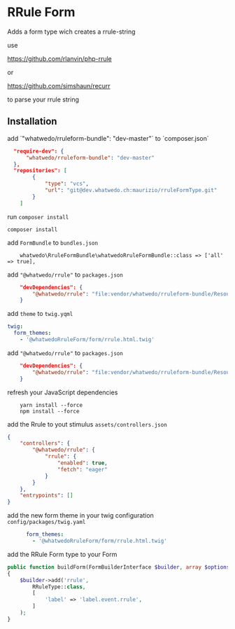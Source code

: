 # RRule Form

Adds a form type wich creates a rrule-string


use

https://github.com/rlanvin/php-rrule

or

https://github.com/simshaun/recurr


to parse your rrule string



## Installation

add ´"whatwedo/rruleform-bundle": "dev-master"´ to ´composer.json´

```json
  "require-dev": {
      "whatwedo/rruleform-bundle": "dev-master"
  },
  "repositories": [
        {
            "type": "vcs",
            "url": "git@dev.whatwedo.ch:maurizio/rruleFormType.git"
        }
    ]
```

run `composer install`

```
composer install
```

add `FormBundle` to `bundles.json`

```phpt
    whatwedo\RruleFormBundle\whatwedoRruleFormBundle::class => ['all' => true],
```

add `"@whatwedo/rrule"` to `packages.json`

```json
    "devDependencies": {    
        "@whatwedo/rrule": "file:vendor/whatwedo/rruleform-bundle/Resources/assets"
    }
```

add `theme` to `twig.yqml`

```yaml
twig:
  form_themes:
    - '@whatwedoRruleForm/form/rrule.html.twig'
```

add `"@whatwedo/rrule"` to `packages.json`

```json
    "devDependencies": {    
        "@whatwedo/rrule": "file:vendor/whatwedo/rruleform-bundle/Resources/assets"
    }
```

refresh your JavaScript dependencies

```shell script
    yarn install --force
    npm install --force
```
    

add the Rrule to yout stimulus `assets/controllers.json`

```json
{
    "controllers": {
        "@whatwedo/rrule": {
            "rrule": {
                "enabled": true,
                "fetch": "eager"
            }
        }
    },
    "entrypoints": []
}

```

add the new form theme in your twig configuration `config/packages/twig.yaml`

  
```yaml
      form_themes:
        - '@whatwedoRruleForm/form/rrule.html.twig'
```

add the RRule Form type to your Form

```php
public function buildForm(FormBuilderInterface $builder, array $options)
{
    $builder->add('rrule',
        RRuleType::class,
        [
            'label' => 'label.event.rrule',
        ]
    );
}
```

